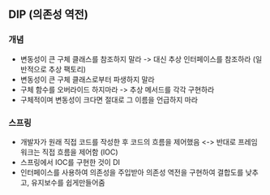 ## DIP (의존성 역전)

### 개념
- 변동성이 큰 구체 클래스를 참조하지 말라 -> 대신 추상 인터페이스를 참조하라 (일반적으로 추상 팩토리)
- 변동성이 큰 구체 클래스로부터 파생하지 말라
- 구체 함수를 오버라이드 하지마라 -> 추상 메서드를 각각 구현하라
- 구체적이며 변동성이 크다면 절대로 그 이름을 언급하지 마라

### 스프링
- 개발자가 원래 직접 코드를 작성한 후 코드의 흐름을 제어했음 <-> 반대로 프레임워크는 직접 흐름을 제어함 (IOC)
- 스프링에서 IOC를 구현한 것이 DI  
- 인터페이스를 사용하여 의존성을 주입받아 의존성 역전을 구현하여 결합도를 낮추고, 유지보수를 쉽게만들어줌